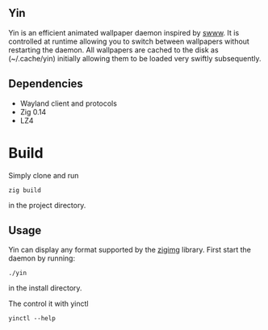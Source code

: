 ## Yin
Yin is an efficient animated wallpaper daemon inspired by [swww](https://github.com/LGFae/swww).
It is controlled at runtime allowing you to switch between wallpapers without restarting the daemon.
All wallpapers are cached to the disk as (~/.cache/yin) initially allowing them to be loaded very swiftly subsequently.

## Dependencies
- Wayland client and protocols
- Zig 0.14
- LZ4

# Build
Simply clone and run
```
zig build
```
in the project directory.

## Usage
Yin can display any format supported by the [zigimg](https://github.com/zigimg/zigimg) library.
First start the daemon by running:
```
./yin
```
in the install directory.

The control it with yinctl
```
yinctl --help
```



